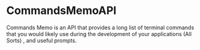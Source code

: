 # CommandsMemoAPI
Commands Memo is an API that provides a long list of terminal commands that you would likely use during the development of your applications (All Sorts) , and useful prompts.
